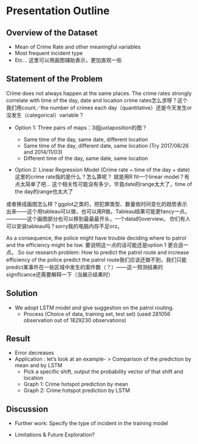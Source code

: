 # Presentation Outline
## Overview of the Dataset 
- Mean of Crime Rate and other meaningful variables 
- Most frequent incident type 
- Etc… 
这里可以用画图辅助表示，更加直观一些

## Statement of the Problem 
Crime does not always happen at the same places. The crime rates strongly correlate with time of the day, date and location 
crime rates怎么求呀？这个我们用count／the number of crimes each day（quantitative）还是今天发生or没发生（categorical）variable？

- Option 1: Three pairs of maps：3组juxtaposition的图？
  - Same time of the day, same date, different location 
  - Same time of the day, different date, same location (Try 2017/06/26 and 2014/11/03)
  - Different time of the day, same date, same location
  
- Option 2: Linear Regression Model (Crime rate ~ time of the day + date)
这里的crime rate指的是什么？怎么算呢？
就是用R fit一个linear model？有点太简单了吧...
这个相关性可能没有多少，毕竟date的range太大了，time of the day的range也太大了

或者换成画图怎么样？ggplot之类的，把犯罪类型、数量依时间变化的趋势表示出来——这个用tableau可以做，也可以用R做。Tableau结果可能更fancy一点。————这个画图部分也可以移到最最最开头，一个data的overview。
你们有人可以安装tableau吗？sorry我的电脑内存不足orz。

As a consequence, the police might have trouble deciding where to patrol and the efficiency might be low.
要说明这一点的话可能还是option 1 更合适一点。
So our research problem: How to predict the patrol route and increase efficiency of the police
predict the patrol route我们应该还做不到，我们只能predict某事件在一些区域中发生的案件数（？）——这一预测结果的significance还需要解释一下（当展示结果时）

## Solution 
- We adopt LSTM model and give suggestion on the patrol routing.
  - Process (Choice of data, training set, test set) (used 281056 observation out of 1829230 observations)
  
## Result 
- Error decreases 
- Application : let’s look at an example- > Comparison of the prediction by mean and by LSTM 
    - Pick a specific shift, output the probability vector of that shift and location 
    - Graph 1: Crime hotspot prediction by mean 
    - Graph 2: Crime hotspot prediction by LSTM
    
## Discussion 
- Further work: Specify the type of incident in the training model 

+ Limitations & Future Exploration?

